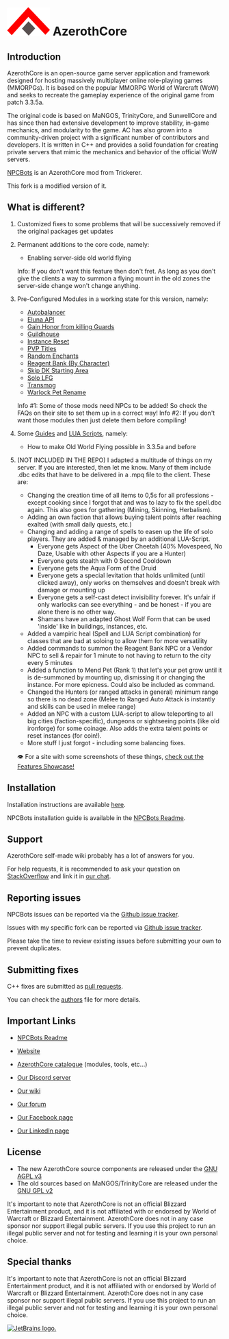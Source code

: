 # ![logo](https://raw.githubusercontent.com/azerothcore/azerothcore.github.io/master/images/logo-github.png) AzerothCore

## Introduction

AzerothCore is an open-source game server application and framework designed for hosting massively multiplayer online role-playing games (MMORPGs). It is based on the popular MMORPG World of Warcraft (WoW) and seeks to recreate the gameplay experience of the original game from patch 3.3.5a.

The original code is based on MaNGOS, TrinityCore, and SunwellCore and has since then had extensive development to improve stability, in-game mechanics, and modularity to the game. AC has also grown into a community-driven project with a significant number of contributors and developers. It is written in C++ and provides a solid foundation for creating private servers that mimic the mechanics and behavior of the official WoW servers.

[NPCBots](https://github.com/trickerer/Trinity-Bots) is an AzerothCore mod from Trickerer.

This fork is a modified version of it.

## What is different?

  1. Customized fixes to some problems that will be successively removed if the original packages get updates

  2. Permanent additions to the core code, namely:
     - Enabling server-side old world flying
    
     Info: If you don't want this feature then don't fret. As long as you don't give the clients a way to summon a flying mount in the old zones the server-side change won't change anything.
       
  3. Pre-Configured Modules in a working state for this version, namely:
     - [Autobalancer](https://github.com/azerothcore/mod-autobalance)
     - [Eluna API](https://github.com/azerothcore/mod-eluna)
     - [Gain Honor from killing Guards](https://github.com/azerothcore/mod-gain-honor-guard)
     - [Guildhouse](https://github.com/azerothcore/mod-guildhouse)
     - [Instance Reset](https://github.com/azerothcore/mod-instance-reset)
     - [PVP Titles](https://github.com/azerothcore/mod-pvp-titles)
     - [Random Enchants](https://github.com/azerothcore/mod-random-enchants)
     - [Reagent Bank (By Character)](https://github.com/ZhengPeiRu21/mod-reagent-bank)
     - [Skip DK Starting Area](https://github.com/azerothcore/mod-skip-dk-starting-area)
     - [Solo LFG](https://github.com/azerothcore/mod-solo-lfg)
     - [Transmog](https://github.com/azerothcore/mod-transmog)
     - [Warlock Pet Rename](https://github.com/silviu20092/mod-warlock-pet-rename)

     Info #1: Some of those mods need NPCs to be added! So check the FAQs on their site to set them up in a correct way!
     Info #2: If you don't want those modules then just delete them before compiling!
       
  5. Some [Guides](https://github.com/Ramvaris/AzerothCore-wotlk-with-NPCBots/tree/npcbots_3.3.5/guides) and [LUA Scripts](https://github.com/Ramvaris/AzerothCore-wotlk-with-NPCBots/tree/npcbots_3.3.5/guides), namely:
     - How to make Old World Flying possible in 3.3.5a and before
    
  6. (NOT INCLUDED IN THE REPO) I adapted a multitude of things on my server. If you are interested, then let me know. Many of them include .dbc edits that have to be delivered in a .mpq file to the client. These are:
     - Changing the creation time of all items to 0,5s for all professions - except cooking since I forgot that and was to lazy to fix the spell.dbc again. This also goes for gathering (Mining, Skinning, Herbalism).
     - Adding an own faction that allows buying talent points after reaching exalted (with small daily quests, etc.)
     - Changing and adding a range of spells to easen up the life of solo players. They are added & managed by an additional LUA-Script.
        - Everyone gets Aspect of the Uber Cheetah (40% Movespeed, No Daze, Usable with other Aspects if you are a Hunter)
        - Everyone gets stealth with 0 Second Cooldown
        - Everyone gets the Aqua Form of the Druid
        - Everyone gets a special levitation that holds unlimited (until clicked away), only works on themselves and doesn't break with damage or mounting up
        - Everyone gets a self-cast detect invisibility forever. It's unfair if only warlocks can see everything - and be honest - if you are alone there is no other way.
        - Shamans have an adapted Ghost Wolf Form that can be used 'inside' like in buildings, instances, etc.
     - Added a vampiric heal (Spell and LUA Script combination) for classes that are bad at soloing to allow them for more versatility
     - Added commands to summon the Reagent Bank NPC or a Vendor NPC to sell & repair for 1 minute to not having to return to the city every 5 minutes
     - Added a function to Mend Pet (Rank 1) that let's your pet grow until it is de-summoned by mounting up, dismissing it or changing the instance. For more epicness. Could also be included as command.
     - Changed the Hunters (or ranged attacks in general) minimum range so there is no dead zone (Melee to Ranged Auto Attack is instantly and skills can be used in melee range)
     - Added an NPC with a custom LUA-script to allow teleporting to all big cities (faction-specific), dungeons or sightseeing points (like old ironforge) for some coinage. Also adds the extra talent points or reset instances (for coin!).
     - More stuff I just forgot - including some balancing fixes.

	 👁️ For a site with some screenshots of these things, [check out the Features Showcase!](FEATURES.md)

## Installation

Installation instructions are available [here](http://www.azerothcore.org/wiki/Installation).

NPCBots installation guide is available in the [NPCBots Readme](https://github.com/trickerer/Trinity-Bots#npcbot-mod-installation).


## Support

AzerothCore self-made wiki probably has a lot of answers for you.

For help requests, it is recommended to ask your question on [StackOverflow](https://stackoverflow.com/questions/tagged/azerothcore) and link it in [our chat](https://discordapp.com/channels/217589275766685707/284406375495368704).


## Reporting issues

NPCBots issues can be reported via the [Github issue tracker](https://github.com/trickerer/Trinity-Bots/issues/).

Issues with my specific fork can be reported via [Github issue tracker](https://github.com/ramvaris/AzerothCore-wotlk-with-NPCBots/issues/).

Please take the time to review existing issues before submitting your own to
prevent duplicates.


## Submitting fixes

C++ fixes are submitted as [pull requests](https://github.com/ramvaris/Azerothcore-wotlk-with-NPCBots/pulls).


You can check the [authors](https://github.com/azerothcore/azerothcore-wotlk/blob/master/AUTHORS) file for more details.

## Important Links

- [NPCBots Readme](https://github.com/trickerer/Trinity-Bots/)

- [Website](http://www.azerothcore.org/)
- [AzerothCore catalogue](http://www.azerothcore.org/catalogue.html  "Modules, tools, and other stuff for AzerothCore") (modules, tools, etc...)
- [Our Discord server](https://discord.gg/gkt4y2x)
- [Our wiki](http://www.azerothcore.org/wiki "Easy to use and developed by AzerothCore founder")
- [Our forum](https://github.com/azerothcore/azerothcore-wotlk/discussions/)
- [Our Facebook page](https://www.facebook.com/AzerothCore/)
- [Our LinkedIn page](https://www.linkedin.com/company/azerothcore/)

## License

- The new AzerothCore source components are released under the [GNU AGPL v3](https://www.gnu.org/licenses/agpl-3.0.en.html)
- The old sources based on MaNGOS/TrinityCore are released under the [GNU GPL v2](https://www.gnu.org/licenses/old-licenses/gpl-2.0.en.html)

It's important to note that AzerothCore is not an official Blizzard Entertainment product, and it is not affiliated with or endorsed by World of Warcraft or Blizzard Entertainment. AzerothCore does not in any case sponsor nor support illegal public servers. If you use this project to run an illegal public server and not for testing and learning it is your own personal choice.

## Special thanks

It's important to note that AzerothCore is not an official Blizzard Entertainment product, and it is not affiliated with or endorsed by World of Warcraft or Blizzard Entertainment. AzerothCore does not in any case sponsor nor support illegal public servers. If you use this project to run an illegal public server and not for testing and learning it is your own personal choice.

[![JetBrains logo.](https://resources.jetbrains.com/storage/products/company/brand/logos/jetbrains.svg)](https://jb.gg/OpenSourceSupport)
